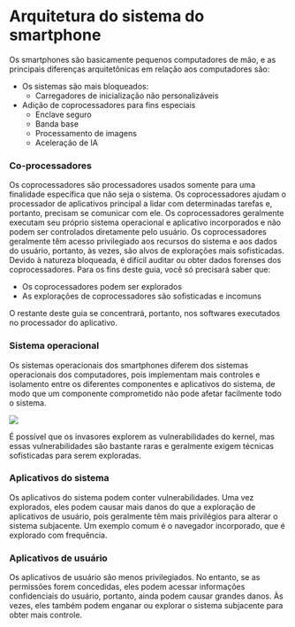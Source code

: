 # Arquitetura do sistema do smartphone


Os smartphones são basicamente pequenos computadores de mão, e as principais diferenças arquitetônicas em relação aos computadores são:


* Os sistemas são mais bloqueados:
  * Carregadores de inicialização não personalizáveis
* Adição de coprocessadores para fins especiais
  * Enclave seguro
  * Banda base
  * Processamento de imagens
  * Aceleração de IA


### Co-processadores


Os coprocessadores são processadores usados somente para uma finalidade específica que não seja o sistema. Os coprocessadores ajudam o processador de aplicativos principal a lidar com determinadas tarefas e, portanto, precisam se comunicar com ele. Os coprocessadores geralmente executam seu próprio sistema operacional e aplicativo incorporados e não podem ser controlados diretamente pelo usuário. Os coprocessadores geralmente têm acesso privilegiado aos recursos do sistema e aos dados do usuário, portanto, às vezes, são alvos de explorações mais sofisticadas. Devido à natureza bloqueada, é difícil auditar ou obter dados forenses dos coprocessadores. Para os fins deste guia, você só precisará saber que:


* Os coprocessadores podem ser explorados
* As explorações de coprocessadores são sofisticadas e incomuns


O restante deste guia se concentrará, portanto, nos softwares executados no processador do aplicativo.


### Sistema operacional


Os sistemas operacionais dos smartphones diferem dos sistemas operacionais dos computadores, pois implementam mais controles e isolamento entre os diferentes componentes e aplicativos do sistema, de modo que um componente comprometido não pode afetar facilmente todo o sistema.


![](https://developer.android.com/guide/platform/images/android-stack\_2x.png)


É possível que os invasores explorem as vulnerabilidades do kernel, mas essas vulnerabilidades são bastante raras e geralmente exigem técnicas sofisticadas para serem exploradas.


### Aplicativos do sistema


Os aplicativos do sistema podem conter vulnerabilidades. Uma vez explorados, eles podem causar mais danos do que a exploração de aplicativos de usuário, pois geralmente têm mais privilégios para alterar o sistema subjacente. Um exemplo comum é o navegador incorporado, que é explorado com frequência.


### Aplicativos de usuário


Os aplicativos de usuário são menos privilegiados. No entanto, se as permissões forem concedidas, eles podem acessar informações confidenciais do usuário, portanto, ainda podem causar grandes danos. Às vezes, eles também podem enganar ou explorar o sistema subjacente para obter mais controle.
